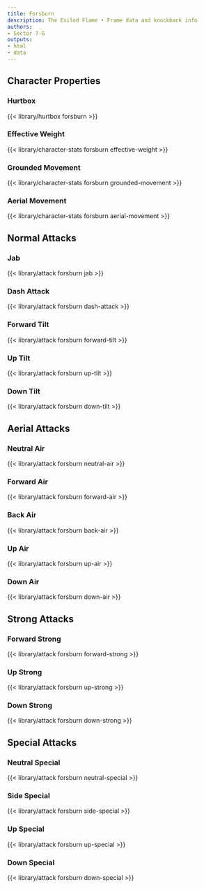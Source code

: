 ```yaml
---
title: Forsburn
description: The Exiled Flame • Frame data and knockback info
authors:
- Sector 7-G
outputs:
- html
- data
---
```


## Character Properties
### Hurtbox
{{< library/hurtbox forsburn >}}
### Effective Weight
{{< library/character-stats forsburn effective-weight >}}
### Grounded Movement
{{< library/character-stats forsburn grounded-movement >}}
### Aerial Movement
{{< library/character-stats forsburn aerial-movement >}}

## Normal Attacks
### Jab
{{< library/attack forsburn jab >}}
### Dash Attack
{{< library/attack forsburn dash-attack >}}
### Forward Tilt
{{< library/attack forsburn forward-tilt >}}
### Up Tilt
{{< library/attack forsburn up-tilt >}}
### Down Tilt
{{< library/attack forsburn down-tilt >}}

## Aerial Attacks
### Neutral Air
{{< library/attack forsburn neutral-air >}}
### Forward Air
{{< library/attack forsburn forward-air >}}
### Back Air
{{< library/attack forsburn back-air >}}
### Up Air
{{< library/attack forsburn up-air >}}
### Down Air
{{< library/attack forsburn down-air >}}

## Strong Attacks
### Forward Strong
{{< library/attack forsburn forward-strong >}}
### Up Strong
{{< library/attack forsburn up-strong >}}
### Down Strong
{{< library/attack forsburn down-strong >}}

## Special Attacks
### Neutral Special
{{< library/attack forsburn neutral-special >}}
### Side Special
{{< library/attack forsburn side-special >}}
### Up Special
{{< library/attack forsburn up-special >}}
### Down Special
{{< library/attack forsburn down-special >}}

